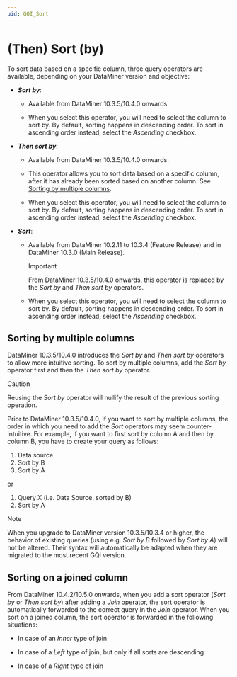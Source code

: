 ```yaml
---
uid: GQI_Sort
---
```


# (Then) Sort (by)

To sort data based on a specific column, three query operators are available, depending on your DataMiner version and objective:

- ***Sort by***:

  - Available from DataMiner 10.3.5/10.4.0 onwards<!--  RN 35807 & 35834 -->.

  - When you select this operator, you will need to select the column to sort by. By default, sorting happens in descending order. To sort in ascending order instead, select the *Ascending* checkbox.

- ***Then sort by***:

  - Available from DataMiner 10.3.5/10.4.0 onwards. <!--  RN 35807 & 35834 -->

  - This operator allows you to sort data based on a specific column, after it has already been sorted based on another column. See [Sorting by multiple columns](#sorting-by-multiple-columns).

  - When you select this operator, you will need to select the column to sort by. By default, sorting happens in descending order. To sort in ascending order instead, select the *Ascending* checkbox.

- ***Sort***:

  - Available from DataMiner 10.2.11 to 10.3.4 (Feature Release) and in DataMiner 10.3.0 (Main Release).

    > [!IMPORTANT]
    > From DataMiner 10.3.5/10.4.0 onwards, this operator is replaced by the *Sort by* and *Then sort by* operators.

  - When you select this operator, you will need to select the column to sort by. By default, sorting happens in descending order. To sort in ascending order instead, select the *Ascending* checkbox.

## Sorting by multiple columns

DataMiner 10.3.5/10.4.0 introduces the *Sort by* and *Then sort by* operators to allow more intuitive sorting. To sort by multiple columns, add the *Sort by* operator first and then the *Then sort by* operator.

> [!CAUTION]
> Reusing the *Sort by* operator will nullify the result of the previous sorting operation.

Prior to DataMiner 10.3.5/10.4.0, if you want to sort by multiple columns, the order in which you need to add the *Sort* operators may seem counter-intuitive. For example, if you want to first sort by column A and then by column B, you have to create your query as follows:

1. Data source
1. Sort by B
1. Sort by A

or

1. Query X (i.e. Data Source, sorted by B)
1. Sort by A

> [!NOTE]
> When you upgrade to DataMiner version 10.3.5/10.3.4 or higher, the behavior of existing queries (using e.g. *Sort by B* followed by *Sort by A*) will not be altered. Their syntax will automatically be adapted when they are migrated to the most recent GQI version.

## Sorting on a joined column

From DataMiner 10.4.2/10.5.0 onwards<!--RN 38150-->, when you add a sort operator (*Sort by* or *Then sort by*) after adding a [*Join*](xref:GQI_Join) operator, the sort operator is automatically forwarded to the correct query in the *Join* operator. When you sort on a joined column, the sort operator is forwarded in the following situations:

- In case of an *Inner* type of join

- In case of a *Left* type of join, but only if all sorts are descending

- In case of a *Right* type of join
